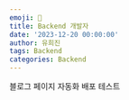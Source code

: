 ```yaml
---
emoji: 🔮
title: Backend 개발자
date: '2023-12-20 00:00:00'
author: 유희진
tags: Backend
categories: Backend
---
```

블로그 페이지 자동화 배포 테스트